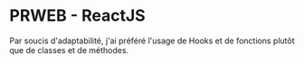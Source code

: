 # PRWEB - ReactJS

Par soucis d'adaptabilité, j'ai préféré l'usage de Hooks et de fonctions plutôt que de classes et de méthodes.